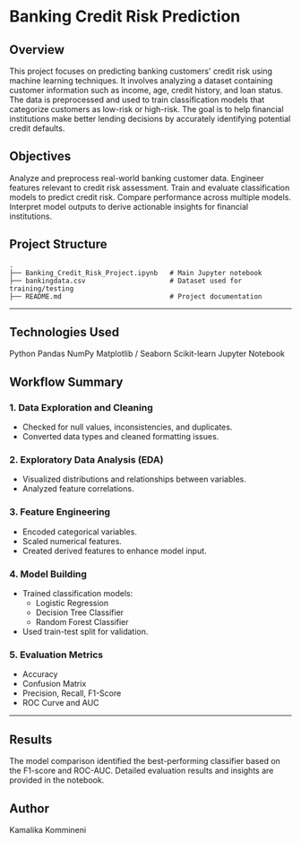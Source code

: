 # Banking Credit Risk Prediction

## Overview

This project focuses on predicting banking customers' credit risk using machine learning techniques. It involves analyzing a dataset containing customer information such as income, age, credit history, and loan status. The data is preprocessed and used to train classification models that categorize customers as low-risk or high-risk. The goal is to help financial institutions make better lending decisions by accurately identifying potential credit defaults.

## Objectives

 Analyze and preprocess real-world banking customer data.
 Engineer features relevant to credit risk assessment.
 Train and evaluate classification models to predict credit risk.
 Compare performance across multiple models.
 Interpret model outputs to derive actionable insights for financial institutions.

## Project Structure

```
.
├── Banking_Credit_Risk_Project.ipynb   # Main Jupyter notebook
├── bankingdata.csv                     # Dataset used for training/testing
├── README.md                           # Project documentation
```

---

## Technologies Used

 Python 
 Pandas
 NumPy
 Matplotlib / Seaborn
 Scikit-learn
 Jupyter Notebook

## Workflow Summary

### 1. Data Exploration and Cleaning
- Checked for null values, inconsistencies, and duplicates.
- Converted data types and cleaned formatting issues.

### 2. Exploratory Data Analysis (EDA)
- Visualized distributions and relationships between variables.
- Analyzed feature correlations.

### 3. Feature Engineering
- Encoded categorical variables.
- Scaled numerical features.
- Created derived features to enhance model input.

### 4. Model Building
- Trained classification models:
  - Logistic Regression
  - Decision Tree Classifier
  - Random Forest Classifier
- Used train-test split for validation.

### 5. Evaluation Metrics
- Accuracy
- Confusion Matrix
- Precision, Recall, F1-Score
- ROC Curve and AUC

---

## Results

The model comparison identified the best-performing classifier based on the F1-score and ROC-AUC. Detailed evaluation results and insights are provided in the notebook.

## Author
Kamalika Kommineni
